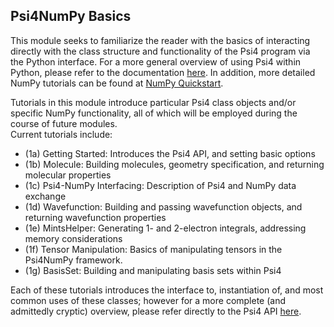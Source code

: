 ## Psi4NumPy Basics

This module seeks to familiarize the reader with the basics of interacting
directly with the class structure and functionality of the Psi4 program via the
Python interface.  For a more general overview of using Psi4 within Python,
please refer to the documentation
[here](https://github.com/dsirianni/psi4_api-docs).  In addition, more detailed
NumPy tutorials can be found at [NumPy
Quickstart](https://docs.scipy.org/doc/numpy-dev/user/quickstart.html).

Tutorials in this module introduce particular Psi4 class objects and/or specific
NumPy functionality, all of which will be employed during the course of future modules.  
Current tutorials include:

* (1a) Getting Started: Introduces the Psi4 API, and setting basic options
* (1b) Molecule: Building molecules, geometry specification, and returning molecular properties 
* (1c) Psi4-NumPy Interfacing: Description of Psi4 and NumPy data exchange
* (1d) Wavefunction: Building and passing wavefunction objects, and returning wavefunction properties
* (1e) MintsHelper: Generating 1- and 2-electron integrals, addressing memory considerations
* (1f) Tensor Manipulation: Basics of manipulating tensors in the Psi4NumPy framework.
* (1g) BasisSet: Building and manipulating basis sets within Psi4

Each of these tutorials introduces the interface to, instantiation of, and most common uses of these classes; however for a more complete (and admittedly cryptic) overview, please refer directly to the Psi4 API [here](http://psicode.org/psi4manual/master/psi4api.html#). 
